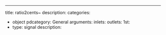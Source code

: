 ---
title: ratio2cents~
description:
categories:
 - object
pdcategory: General
arguments:
inlets:
outlets:
  1st:
  - type: signal
    description:
